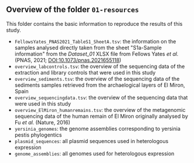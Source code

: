 ## Overview of the folder `01-resources`

This folder contains the basic information to reproduce the results of this study.

- `FellowsYates_PNAS2021_TableS1_SheetA.tsv`: the information on the samples analysed directly taken
  from the sheet "S1a-Sample information" from the *Dataset_01* XLSX file from Fellows Yates *et
  al.* (PNAS, 2021; [DOI:10.1073/pnas.2021655118](https://doi.org/10.1073/pnas.2021655118))
- `overview_labcontrols.tsv`: the overview of the sequencing data of the extraction and library
  controls that were used in this study
- `overview_sediments.tsv`: the overview of the sequencing data of the sediments samples retrieved
  from the archaelogical layers of El Miron, Spain
- `overview_sequencingdata.tsv`: the overview of the sequencing data that were used in this study
- `overview_ElMiron_humanremains.tsv`: the overview of the metagenomic sequencing data of the human
  remain of El Miron originally analysed by Fu *et al.* (Nature, 2016)
- `yersinia_genomes`: the genome assemblies corresponding to yersinia pestis phylogentics
- `plasmid_sequences`: all plasmid sequences used in heterologous expression
- `genome_assemblies`: all genomes used for heterologous expression
